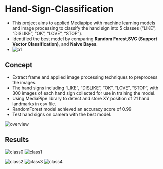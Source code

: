 # Hand-Sign-Classification
- This project aims to applied Mediapipe with machine learning models and image processing to classify the hand sign into 5 classes (“LIKE”, “DISLIKE”, “OK”, “LOVE”, “STOP”).
- Identified the best model by comparing **Random Forest**,**SVC (Support Vector Classification)**, and **Naive Bayes**.
- ![p1](https://github.com/user-attachments/assets/8539f5dc-37c9-41eb-85d2-46115188f1aa)

## Concept
-   Extract frame and applied image processing techniques to preprocess the images.
-   The hand signs including “LIKE”, “DISLIKE”, “OK”, “LOVE”, “STOP”, with 300 images of each hand sign collected for use in training the model.
-   Using MediaPipe library to detect and store XY position of 21 hand landmarks in csv file.
-   RandomForest model achieved an accuracy score of 0.99
-   Test hand signs on camera with the best model.

![overview](https://github.com/user-attachments/assets/d4a81505-4a8f-453b-a1fe-1bdcbf956c04)

## Results
![class0](https://github.com/user-attachments/assets/76df6e79-9de4-4f8e-b2d5-8943e7c66746)
![class1](https://github.com/user-attachments/assets/b7a94a83-6ba3-414b-aa3f-e47446301f14)

![class2](https://github.com/user-attachments/assets/a29bad11-fd16-416f-b2cb-5fd847f09c14)
![class3](https://github.com/user-attachments/assets/9aed85da-8c8a-436e-bc54-25e72bc8ba66)
![class4](https://github.com/user-attachments/assets/f6bb6480-a0a7-4ca3-a949-d1c063898b1a)
